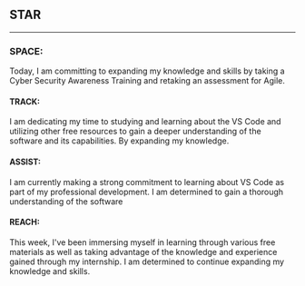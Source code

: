 ## STAR
---
### SPACE: 
Today, I am committing to expanding my knowledge and skills by taking a Cyber Security Awareness Training and retaking an assessment for Agile. 

#### TRACK:
I am dedicating my time to studying and learning about the VS Code and utilizing other free resources to gain a deeper understanding of the software and its capabilities. By expanding my knowledge.

#### ASSIST:
I am currently making a strong commitment to learning about VS Code as part of my professional development. I am determined to gain a thorough understanding of the software

#### REACH: 
This week, I've been immersing myself in learning through various free materials as well as taking advantage of the knowledge and experience gained through my internship. I am determined to continue expanding my knowledge and skills.
